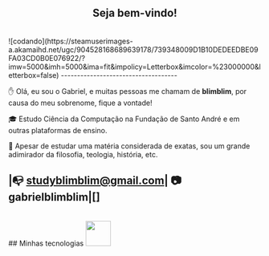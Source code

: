 
<center><h2> Seja bem-vindo!</h2> </center> <br>
![codando](https://steamuserimages-a.akamaihd.net/ugc/904528168689639178/739348009D1B10DEDEEDBE09FA03CD0B0E076922/?imw=5000&imh=5000&ima=fit&impolicy=Letterbox&imcolor=%23000000&letterbox=false)
------------------------------------


✋ Olá, eu sou o Gabriel, e muitas pessoas me chamam de **blimblim**, por causa do meu sobrenome, fique a vontade!

🎓 Estudo Ciência da Computação na Fundação de Santo André e em outras plataformas de ensino.

💭 Apesar de estudar uma matéria considerada de exatas, sou um grande adimirador da filosofia, teologia, história, etc.

|📭 studyblimblim@gmail.com| 📷 gabrielblimblim|[] 
--------

<br>
## Minhas tecnologias
<img src="https://cdn.jsdelivr.net/gh/devicons/devicon@latest/icons/java/java-original.svg" /width="50px"> 





